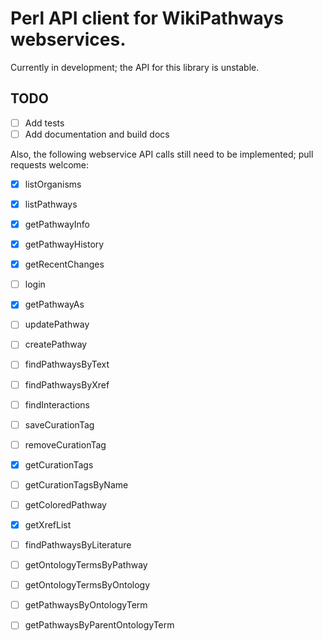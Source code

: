 # Perl API client for WikiPathways webservices.

Currently in development; the API for this library is unstable.

## TODO
- [ ] Add tests
- [ ] Add documentation and build docs

Also, the following webservice API calls still need to be implemented; pull requests welcome:
- [x] listOrganisms
- [x] listPathways
- [x] getPathwayInfo
- [x] getPathwayHistory
- [x] getRecentChanges
- [ ] login
- [x] getPathwayAs
- [ ] updatePathway
- [ ] createPathway
- [ ] findPathwaysByText
- [ ] findPathwaysByXref
- [ ] findInteractions
- [ ] saveCurationTag
- [ ] removeCurationTag
- [x] getCurationTags
- [ ] getCurationTagsByName
- [ ] getColoredPathway
- [x] getXrefList
- [ ] findPathwaysByLiterature
- [ ] getOntologyTermsByPathway
- [ ] getOntologyTermsByOntology
- [ ] getPathwaysByOntologyTerm
- [ ] getPathwaysByParentOntologyTerm

